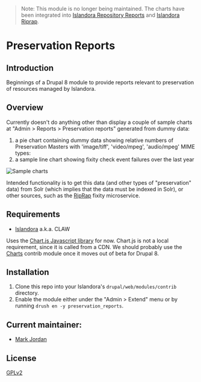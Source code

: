 > Note: This module is no longer being maintained. The charts have been integrated into [Islandora Repository Reports](https://github.com/mjordan/islandora_repository_reports) and [Islandora Riprap](https://github.com/mjordan/islandora_riprap).

# Preservation Reports

## Introduction

Beginnings of a Drupal 8 module to provide reports relevant to preservation of resources managed by Islandora.

## Overview

Currently doesn't do anything other than display a couple of sample charts at "Admin > Reports > Preservation reports" generated from dummy data:

1.  a pie chart containing dummy data showing relative numbers of Preservation Masters with 'image/tiff', 'video/mpeg', 'audio/mpeg' MIME types:
2.  a sample line chart showing fixity check event failures over the last year

![Sample charts](docs/sample_charts.png)

Intended functionality is to get this data (and other types of "preservation" data) from Solr (which implies that the data must be indexed in Solr), or other sources, such as the [RipRap](https://github.com/mjordan/riprap) fixity microservice.

## Requirements

* [Islandora](https://github.com/Islandora-CLAW/islandora) a.k.a. CLAW

Uses the [Chart.js Javascript library](http://www.chartjs.org/) for now. Chart.js is not a local requirement, since it is called from a CDN. We should probably use the [Charts](https://www.drupal.org/project/charts) contrib module once it moves out of beta for Drupal 8.

## Installation

1. Clone this repo into your Islandora's `drupal/web/modules/contrib` directory.
1. Enable the module either under the "Admin > Extend" menu or by running `drush en -y preservation_reports`.

## Current maintainer:

* [Mark Jordan](https://github.com/mjordan)

## License

[GPLv2](http://www.gnu.org/licenses/gpl-2.0.txt)
